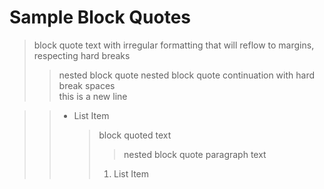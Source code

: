 # Sample Block Quotes

> block quote text with irregular formatting
> that will reflow to margins, respecting hard
> breaks
>>nested block quote
>>nested block quote continuation
>>with hard break spaces  
>>this is a new line

>> * List Item
> >   > block quoted text
> >   > > nested block quote
> >   >>paragraph text 
> >   >>
>>   > 1. List Item
>>   >





